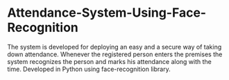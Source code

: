 # Attendance-System-Using-Face-Recognition
The system is developed for deploying an easy and a secure way of taking down attendance. Whenever the registered person enters the premises the system recognizes the person and marks his attendance along with the time. Developed in Python using face-recognition library.
